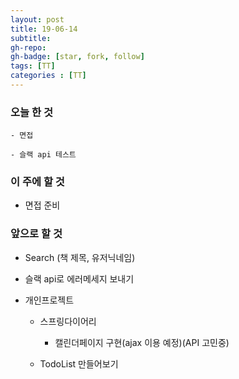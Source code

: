 ```yaml
---
layout: post
title: 19-06-14
subtitle: 
gh-repo: 
gh-badge: [star, fork, follow]
tags: [TT]
categories : [TT]
---
```


### 오늘 한 것 

    - 면접

    - 슬랙 api 테스트

### 이 주에 할 것
 - 면접 준비

### 앞으로 할 것
- Search (책 제목, 유저닉네임)
- 슬랙 api로 에러메세지 보내기

- 개인프로젝트
    - 스프링다이어리
        - 캘린더페이지 구현(ajax 이용 예정)(API 고민중)

    - TodoList 만들어보기
